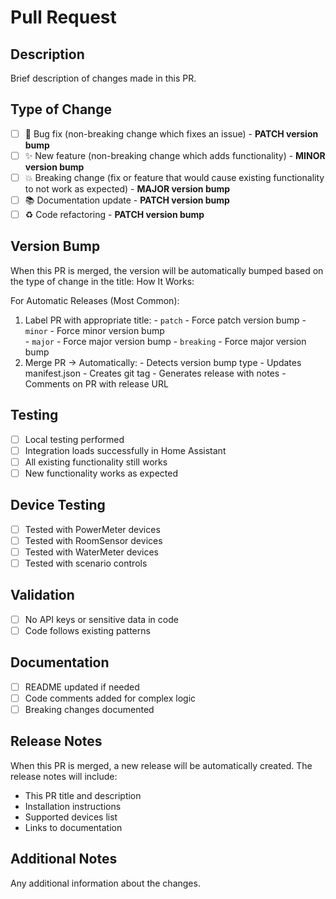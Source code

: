 # Pull Request

## Description
Brief description of changes made in this PR.

## Type of Change
- [ ] 🐛 Bug fix (non-breaking change which fixes an issue) - **PATCH version bump**
- [ ] ✨ New feature (non-breaking change which adds functionality) - **MINOR version bump**
- [ ] 💥 Breaking change (fix or feature that would cause existing functionality to not work as expected) - **MAJOR version bump**
- [ ] 📚 Documentation update - **PATCH version bump**
- [ ] ♻️ Code refactoring - **PATCH version bump**

## Version Bump
When this PR is merged, the version will be automatically bumped based on the type of change in the title:
How It Works:

  For Automatic Releases (Most Common):
  
  1. Label PR with appropriate title:
    - `patch` - Force patch version bump
    - `minor` - Force minor version bump  
    - `major` - Force major version bump
    - `breaking` - Force major version bump
  2. Merge PR → Automatically:
    - Detects version bump type
    - Updates manifest.json
    - Creates git tag
    - Generates release with notes
    - Comments on PR with release URL

## Testing
- [ ] Local testing performed
- [ ] Integration loads successfully in Home Assistant
- [ ] All existing functionality still works
- [ ] New functionality works as expected

## Device Testing
- [ ] Tested with PowerMeter devices
- [ ] Tested with RoomSensor devices  
- [ ] Tested with WaterMeter devices
- [ ] Tested with scenario controls

## Validation
- [ ] No API keys or sensitive data in code
- [ ] Code follows existing patterns

## Documentation
- [ ] README updated if needed
- [ ] Code comments added for complex logic
- [ ] Breaking changes documented

## Release Notes
When this PR is merged, a new release will be automatically created. The release notes will include:
- This PR title and description
- Installation instructions
- Supported devices list
- Links to documentation

## Additional Notes
Any additional information about the changes.